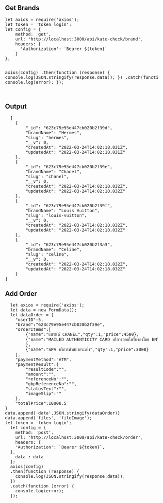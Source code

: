 <h2>Get Brands</h2>
<pre>
let axios = require('axios');
let token = 'token login';
let config = {
    method: 'get',
    url: 'http://localhost:3000/api/kate-check/brand',
    headers: { 
      'Authorization': `Bearer ${token}`
    }
};

axios(config)
.then(function (response) {
console.log(JSON.stringify(response.data));
})
.catch(function (error) {
console.log(error);
});

</pre>
<h2>Output</h2>
<pre>
  [
    {
        "_id": "623c79e95e447cb020b2f39d",
        "brandName": "Hermes",
        "slug": "hermes",
        "__v": 0,
        "createdAt": "2022-03-24T14:02:18.031Z",
        "updatedAt": "2022-03-24T14:02:18.031Z"
    },
    {
        "_id": "623c79e95e447cb020b2f39e",
        "brandName": "Chanel",
        "slug": "chanel",
        "__v": 0,
        "createdAt": "2022-03-24T14:02:18.032Z",
        "updatedAt": "2022-03-24T14:02:18.032Z"
    },
    {
        "_id": "623c79e95e447cb020b2f39f",
        "brandName": "Louis Vuitton",
        "slug": "louis-vuitton",
        "__v": 0,
        "createdAt": "2022-03-24T14:02:18.032Z",
        "updatedAt": "2022-03-24T14:02:18.032Z"
    },
    {
        "_id": "623c79e95e447cb020b2f3a3",
        "brandName": "Celine",
        "slug": "celine",
        "__v": 0,
        "createdAt": "2022-03-24T14:02:18.032Z",
        "updatedAt": "2022-03-24T14:02:18.032Z"
    }
]
</pre>

<h2>Add Order</h2>
<p>
  <pre>
  let axios = require('axios');
  let data = new FormData();
  let dataOrder = {
    "userID":5,
    "brand":"623c79e95e447cb020b2f39e",
    "orderItems":[
        {"name":"แบรนด์ CHANEL","qty":1,"price":4500},
        {"name":"MAILED AUTHENTICITY CARD บริการออกใบรับรองโดย ENTRUPHY","qty":1,"price":500
        },
        {"name":"SPA บริการทำสปากระเป๋า","qty":1,"price":3000}
    ],  
    "paymentMethod":"ATM",
    "paymentResult":{
        "resultCode":"",
        "amount":"",
        "referenceNo":"",
        "gbpReferenceNo":"",
        "statusText":"",
        "imageSlip":""
    },
    "totalPrice":10000.5
}
data.append('data',JSON.stringify(dataOrder))
data.append('files', 'fileImage');
let token = 'token login';
  let config = {
    method: 'post',
    url: 'http://localhost:3000/api/kate-check/order',
    headers: {
    'Authorization': `Bearer ${token}`,
  },
    data : data
  };
  axios(config)
  .then(function (response) {
    console.log(JSON.stringify(response.data));
  })
  .catch(function (error) {
    console.log(error);
  });
</pre>

</p>
